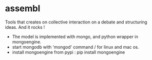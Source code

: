 # assembl
Tools that creates on collective interaction on a debate and structuring ideas. And it rocks !

- The model is implemented with mongo, and python wrapper in mongoengine.
- start mongodb with 'mongod' command / for linux and mac os.
- install mongoengine from pypi : pip install mongoengine
